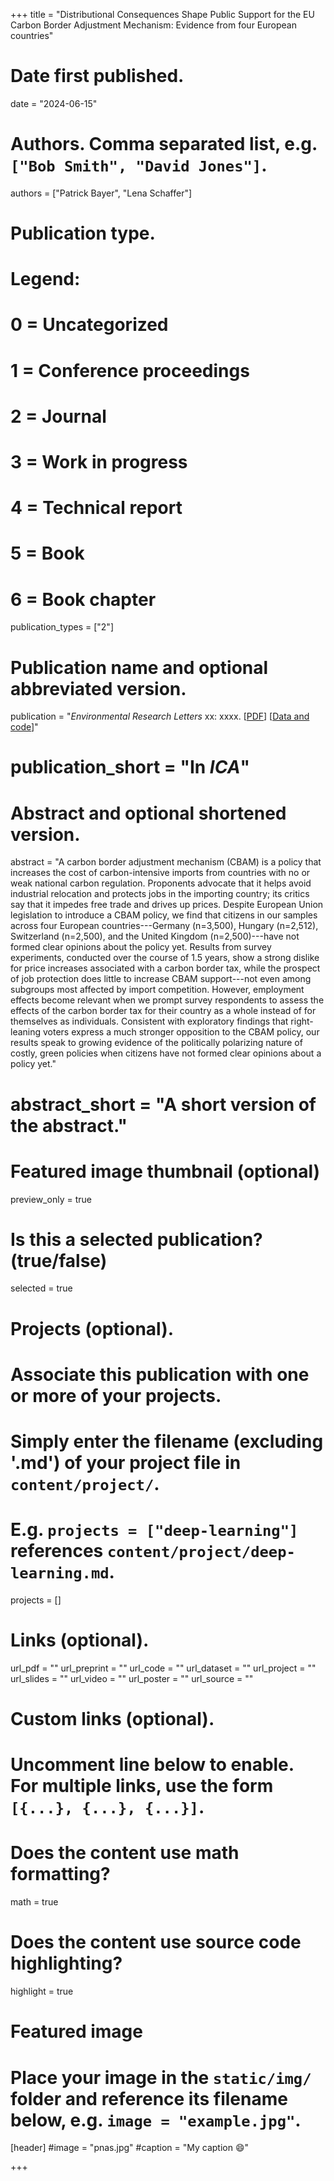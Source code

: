 +++
title = "Distributional Consequences Shape Public Support for the EU Carbon Border Adjustment Mechanism: Evidence from four European countries"

# Date first published.
date = "2024-06-15"

# Authors. Comma separated list, e.g. `["Bob Smith", "David Jones"]`.
authors = ["Patrick Bayer", "Lena Schaffer"]

# Publication type.
# Legend:
# 0 = Uncategorized
# 1 = Conference proceedings
# 2 = Journal
# 3 = Work in progress
# 4 = Technical report
# 5 = Book
# 6 = Book chapter
publication_types = ["2"]

# Publication name and optional abbreviated version.
publication = "*Environmental Research Letters* xx: xxxx. [[PDF](https://iopscience.iop.org/article/10.1088/1748-9326/ad5743)] [[Data and code](https://dataverse.harvard.edu/dataset.xhtml?persistentId=doi:10.7910/DVN/8VHQ43)]"

# publication_short = "In *ICA*"

# Abstract and optional shortened version.
abstract = "A carbon border adjustment mechanism (CBAM) is a policy that increases the cost of carbon-intensive imports from countries with no or weak national carbon regulation. Proponents advocate that it helps avoid industrial relocation and protects jobs in the importing country; its critics say that it impedes free trade and drives up prices. Despite European Union legislation to introduce a CBAM policy, we find that citizens in our samples across four European countries---Germany (n=3,500), Hungary (n=2,512), Switzerland (n=2,500), and the United Kingdom (n=2,500)---have not formed clear opinions about the policy yet. Results from survey experiments, conducted over the course of 1.5 years, show a strong dislike for price increases associated with a carbon border tax, while the prospect of job protection does little to increase CBAM support---not even among subgroups most affected by import competition. However, employment effects become relevant when we prompt survey respondents to assess the effects of the carbon border tax for their country as a whole instead of for themselves as individuals. Consistent with exploratory findings that right-leaning voters express a much stronger opposition to the CBAM policy, our results speak to growing evidence of the politically polarizing nature of costly, green policies when citizens have not formed clear opinions about a policy yet."
# abstract_short = "A short version of the abstract."

# Featured image thumbnail (optional)
preview_only = true

# Is this a selected publication? (true/false)
selected = true

# Projects (optional).
#   Associate this publication with one or more of your projects.
#   Simply enter the filename (excluding '.md') of your project file in `content/project/`.
#   E.g. `projects = ["deep-learning"]` references `content/project/deep-learning.md`.
projects = []

# Links (optional).
url_pdf = ""
url_preprint = ""
url_code = ""
url_dataset = ""
url_project = ""
url_slides = ""
url_video = ""
url_poster = ""
url_source = ""

# Custom links (optional).
#   Uncomment line below to enable. For multiple links, use the form `[{...}, {...}, {...}]`.


# Does the content use math formatting?
math = true

# Does the content use source code highlighting?
highlight = true

# Featured image
# Place your image in the `static/img/` folder and reference its filename below, e.g. `image = "example.jpg"`.
[header]
#image = "pnas.jpg"
#caption = "My caption 😄"

+++
